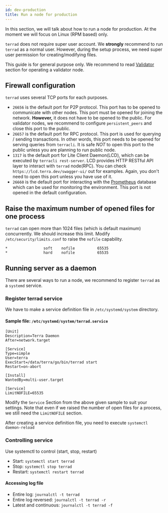 ```yaml
---
id: dev-production
title: Run a node for production
---
```

In this section, we will talk about how to run a node for production. At the moment we will focus on Linux (RPM based) only.

`terrad` does not require super user account. We **strongly** recommend to run `terrad` as a normal user. However, during the setup process, we need super user permission for creating/modifying files.

This guide is for general purpose only. We recommend to read [Validator](https://docs.terra.money/features/overview) section for operating a validator node.

## Firewall configuration
`terrad` uses several TCP ports for each purposes.

* `26656` is the default port for P2P protocol. This port has to be opened to communicate with other nodes. This port must be opened for joining the network. **However,** it does not have to be opened to the public. For validator nodes, we recommend to configure `persistent_peers` and close this port to the public.
* `26657` is the default port for RPC protocol. This port is used for querying / sending transactions. In other words, this port needs to be opened for serving queries from `terracli`. It is safe _NOT_ to open this port to the public unless you are planning to run public node.
* `1317` is the default port for Lite Client Daemon(LCD), which can be executed by `terracli rest-server`. LCD provides HTTP RESTful API layer to interact with `terrad` node(RPC). You can check `https://lcd.terra.dev/swagger-ui/` out for examples. Again, you don't need to open this port unless you have use of it.
* `26660` is the default port for interacting with the [Prometheus](https://prometheus.io) database which can be used for monitoring the environment. This port is not opened in the default configuration.

## Raise the maximum number of opened files for one process
`terrad` can open more than 1024 files (which is default maximum) concurrently.
We should increase this limit.
Modify `/etc/security/limits.conf` to raise the `nofile` capability.
```
*                soft    nofile          65535
*                hard    nofile          65535
```

## Running server as a daemon
There are several ways to run a node, we recommend to register `terrad` as a `systemd` service.

### Register terrad service
We have to make a service definition file in `/etc/systemd/system` directory.

#### Sample file: `/etc/systemd/system/terrad.service`
```
[Unit]
Description=Terra Daemon
After=network.target

[Service]
Type=simple
User=terra
ExecStart=/data/terra/go/bin/terrad start
Restart=on-abort

[Install]
WantedBy=multi-user.target

[Service]
LimitNOFILE=65535
```
Modify the `Service` Section from the above given sample to suit your settings.
Note that even if we raised the number of open files for a process, we still need the `LimitNOFILE` section.

After creating a service definition file, you need to execute `systemctl daemon-reload`

### Controlling service
Use systemctl to control (start, stop, restart)

* Start: `systemctl start terrad`
* Stop: `systemctl stop terrad`
* Restart: `systemctl restart terrad`

#### Accessing log file
* Entire log: `journalctl -t terrad`
* Entire log reversed: `journalctl -t terrad -r`
* Latest and continuous: `journalctl -t terrad -f`
